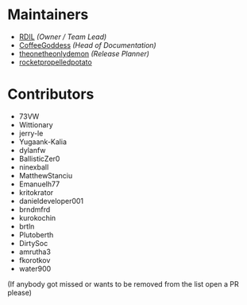 # Maintainers

- [RDIL](https://github.com/RDIL) *(Owner / Team Lead)*
- [CoffeeGoddess](https://github.com/CoffeeGoddess) *(Head of Documentation)*
- [theonetheonlydemon](https://github.com/theonetheonlydemon) *(Release Planner)*
- [rocketpropelledpotato](https://github.com/rocketpropelledpotato)

# Contributors

- 73VW
- Wittionary
- jerry-le
- Yugaank-Kalia
- dylanfw
- BallisticZer0
- ninexball
- MatthewStanciu
- Emanuelh77
- kritokrator
- danieldeveloper001
- brndmfrd
- kurokochin
- brtln
- Plutoberth
- DirtySoc
- amrutha3
- fkorotkov
- water900

(If anybody got missed or wants to be removed from the list open a PR please)
